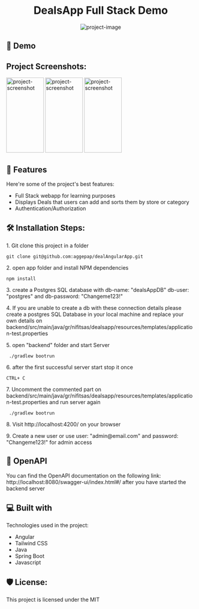 <h1 align="center" id="title">DealsApp Full Stack Demo</h1>

<p align="center"><img src="https://socialify.git.ci/aggepap/dealAngularApp/image?custom_description=A+demo+project+for+a+full+stack+app+with+Angular%2FJava%2FPostgres&amp;description=1&amp;language=1&amp;name=1&amp;owner=1&amp;theme=Light" alt="project-image"></p>

<h2>🚀 Demo</h2>

<h2>Project Screenshots:</h2>
<p  float="left">

<img src="https://i.ibb.co/C2qZsZC/000178-Deals-App-Mozilla-Firefox.jpg" alt="project-screenshot" width="100" height="200/">

<img src="https://i.ibb.co/GWXFp5X/000179-Deals-App-Mozilla-Firefox.jpg" alt="project-screenshot" width="100" height="200/">

<img src="https://i.ibb.co/RcLdH46/000180.jpg" alt="project-screenshot" width="100" height="200/">

</p>

<h2>🧐 Features</h2>

Here're some of the project's best features:

- Full Stack webapp for learning purposes
- Displays Deals that users can add and sorts them by store or category
- Authentication/Authorization

<h2>🛠️ Installation Steps:</h2>

<p>1. Git clone this project in a folder</p>

```
git clone git@github.com:aggepap/dealAngularApp.git
```

<p>2. open app folder and install NPM dependencies</p>

```
npm install
```

<p>3. create a Postgres SQL database with db-name: "dealsAppDB" db-user: "postgres" and db-password: "Changeme123!"</p>

<p>4. If you are unable to create a db with these connection details please create a postgres SQL Database in your local machine and replace your own details on backend/src/main/java/gr/nifitsas/dealsapp/resources/templates/application-test.properties</p>

<p>5. open "backend" folder and start Server</p>

```
 ./gradlew bootrun
```

<p>6. after the first successful server start stop it once</p>

```
CTRL+ C
```

<p>7. Uncomment the commented part on backend/src/main/java/gr/nifitsas/dealsapp/resources/templates/application-test.properties and run server again</p>

```
 ./gradlew bootrun
```

<p>8. Visit http://localhost:4200/ on your browser</p>

<p>9. Create a new user or use user: "admin@email.com" and password: "Changeme123!" for admin access</p>

<h2>🍰 OpenAPI </h2>

<p> You can find the OpenAPI documentation on the following link: http://localhost:8080/swagger-ui/index.html#/
after you have started the backend server</p>

<h2>💻 Built with</h2>

Technologies used in the project:

- Angular
- Tailwind CSS
- Java
- Spring Boot
- Javascript

<h2>🛡️ License:</h2>

This project is licensed under the MIT
